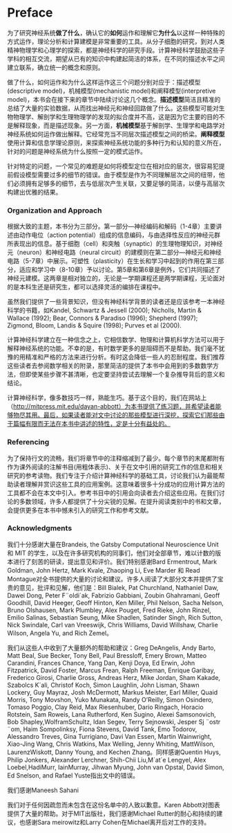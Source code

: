 # Preface

为了研究神经系统**做了什么**，确认它的**如何**运作和理解它**为什么**以这样一种特殊的方式运作，理论分析和计算建模是非常重要的工具。从分子细胞的研究，到对人类精神物理学和心理学的探索，都是神经科学的研究手段。计算神经科学鼓励这些子学科的相互交流，期望从已有的知识中构建起简洁的体系，在不同的描述水平之间建立联系，确立统一的概念和原则。

做了什么，如何运作和为什么这样运作这三个问题分别对应于：描述模型(descriptive model)，机械模型(mechanistic model)和阐释模型(interpretive model)，本书会在接下来的章节中陆续讨论这几个概念。**描述模型**简洁且精准的总结了大量的实验数据，从而找出神经元和神经回路做了什么。这些模型可能对生物物理学、解剖学和生理物理学的发现的拟合度并不高，这是因为它主要的目的不是解释现象，而是描述现象。另一方面，**机械模型**基于解剖学、生理学和电路学对神经系统如何运作做出解释。它经常充当不同层次描述模型之间的桥梁。**阐释模型**使用计算和信息学理论原则，来探索神经系统功能的多种行为和认知的意义所在，针对的问题是神经系统为什么按照一定的模式运作。

针对特定的问题，一个常见的难题是如何将模型定位在相对应的层次，很容易犯提前假设模型需要过多的细节的错误。由于模型是作为不同理解层次之间的纽带，他们必须拥有足够多的细节，去与低层次产生关联，又要足够的简洁，以便与高层次构建出优雅的结果。

### Organization and Approach

根据大致的主题，本书分为三部分。第一部分—神经编码和解码（1-4章）主要讲述由动作电位（action potential）组成的信息编码，与由选择性反应的神经元群所表现出的信息。基于细胞（cell）和突触（synaptic）的生理物理知识，对神经元（neuron）和神经电路（neural circuit）的建模则在第二部分—神经元和神经电路（5-7章）中展示。可塑性（plasticity）在生长和学习中起到的作用在第三部分，适应和学习中（8-10章）予以讨论。第5章和第6章是例外，它们共同描述了神经元建模。这两章是相对独立的，无论是一学期课程还是两学期课程，无论面对的是本科生还是研究生，都可以选择灵活的编排在课程中。

虽然我们提供了一些背景知识，但没有神经科学背景的读者还是应该参考一本神经科学的书籍，如Kandel, Schwartz & Jessell (2000); Nicholls, Martin & Wallace (1992); Bear, Connors & Paradiso (1996); Shepherd (1997); Zigmond, Bloom, Landis & Squire (1998); Purves et al (2000).

计算神经科学建立在一种信念之上，它相信数学、物理和计算机科学方法可以用于解释神经系统的功能。不幸的是，有时数学更多的是阻碍而不是帮助。我们毫不犹豫的用精准和严格的方法来进行分析。有时这会降低一些人的忍耐程度。我们推荐这些读者去参阅数学相关的附录，那里简洁的提供了本书中会用到的多数数学方法，但即使某些步骤不甚清晰，也定要坚持尝试去理解一个复杂推导背后的意义和结论。

计算神经科学，像多数技巧一样，熟能生巧。基于这个目的，我们在网站上（http://mitpress.mit.edu/dayan-abbott）为本书提供了练习题，并希望读者能够物尽其用。最后，如果读者能对文中讨论的那些模型进行深挖，探索它们那些由于篇幅有限而无法在本书中讲述的特性，定是十分有益处的。

### Referencing

为了保持行文的流畅，我们将章节中的注释缩减到了最少。每个章节的末尾都附有作为课外阅读的注解书目(用粗体表示)、关于在文中引用的研究工作的信息和相关研究的参考读物。我们专注于介绍计算神经科学的基础工具，讨论我们认为最能帮助读者理解并赏识这些工具的应用案例。这意味着很多十分成功的应用计算方法的工具都不会在本文中引入。参考书目中的引用会向读者去介绍这些应用。在我们讨论的多数领域，许多人都提供了十分尖锐的见解。在提升阅读类别中的书和文章，会提供更多在本书中憾未引入的研究工作和参考文献。

### Acknowledgments

我们十分感谢大量在Brandeis, the Gatsby Computational Neuroscience Unit 和 MIT 的学生，以及在许多研究机构的同事们，他们对全部章节，难以计数的版本进行了刻苦的研读，提出意见和评价。我们特别感谢Bard Ermentrout, Mark Goldman, John Hertz, Mark Kvale, Zhaoping Li, Eve Marder 和 Read Montague对全书提供的大量的讨论和建议。许多人阅读了大部分文本并提供了宝贵的意见，批评和见解，他们是：Bill Bialek, Pat Churchland, Nathaniel Daw, Dawei Dong, Peter F¨oldi´ak, Fabrizio Gabbiani, Zoubin Ghahramani, Geoff Goodhill, David Heeger, Geoff Hinton, Ken Miller, Phil Nelson, Sacha Nelson, Bruno Olshausen, Mark Plumbley, Alex Pouget, Fred Rieke, John Rinzel, Emilio Salinas, Sebastian Seung, Mike Shadlen, Satinder Singh, Rich Sutton, Nick Swindale, Carl van Vreeswijk, Chris Williams, David Willshaw, Charlie Wilson, Angela Yu, and Rich Zemel。

我们从这些人中收到了大量额外的帮助和建议：Greg DeAngelis, Andy Barto, Matt Beal, Sue Becker, Tony Bell, Paul Bressloff, Emery Brown, Matteo Carandini, Frances Chance, Yang Dan, Kenji Doya, Ed Erwin, John Fitzpatrick, David Foster, Marcus Frean, Ralph Freeman, Enrique Garibay, Frederico Girosi, Charlie Gross, Andreas Herz, Mike Jordan, Sham Kakade, Szabolcs K´ali, Christof Koch, Simon Laughlin, John Lisman, Shawn Lockery, Guy Mayraz, Josh McDermott, Markus Meister, Earl Miller, Quaid Morris, Tony Movshon, Yuko Munakata, Randy O’Reilly, Simon Osindero, Tomaso Poggio, Clay Reid, Max Riesenhuber, Dario Ringach, Horacio Rotstein, Sam Roweis, Lana Rutherford, Ken Sugino, Alexei Samsonovich, Bob Shapley,WolframSchultz, Idan Segev, Terry Sejnowski, Jesper Sj ¨ostr ¨om, Haim Sompolinksy, Fiona Stevens, David Tank, Emo Todorov, Alessandro Treves, Gina Turrigiano, Davi Van Essen, Martin Wainwright, Xiao-Jing Wang, Chris Watkins, Max Welling, Jenny Whiting, MattWilson, LaurenzWiskott, Danny Young, and Kechen Zhang。同样感谢Quentin Huys, Philip Jonkers, Alexander Lerchner, Shih-Chii Liu,M´at´e Lengyel, Alex Loebel,HadiMurr, IainMurray, Jihwan Myung, John van Opstal, David Simon, Ed Snelson, and Rafael Yuste指出文中的错误。

我们感谢Maneesh Sahani

我们对于任何因疏忽而未包含在这份名单中的人致以歉意。Karen Abbott对图表提供了大量的帮助。对于MIT出版社，我们感谢Michael Rutter的耐心和持续的建议，也感谢Sara meirowitz和Larry Cohen在Michael离开后对工作的支持。